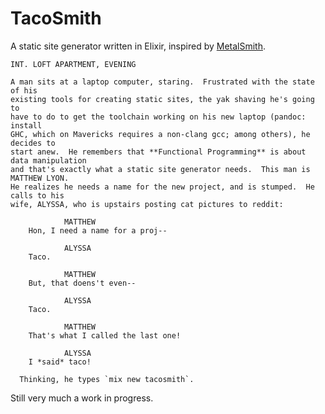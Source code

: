 # TacoSmith

A static site generator written in Elixir, inspired by [MetalSmith](http://www.metalsmith.io/).

    INT. LOFT APARTMENT, EVENING

    A man sits at a laptop computer, staring.  Frustrated with the state of his
    existing tools for creating static sites, the yak shaving he's going to
    have to do to get the toolchain working on his new laptop (pandoc: install
    GHC, which on Mavericks requires a non-clang gcc; among others), he decides to
    start anew.  He remembers that **Functional Programming** is about data manipulation
    and that's exactly what a static site generator needs.  This man is MATTHEW LYON. 
    He realizes he needs a name for the new project, and is stumped.  He calls to his
    wife, ALYSSA, who is upstairs posting cat pictures to reddit:

                MATTHEW
        Hon, I need a name for a proj--

                ALYSSA
        Taco.

                MATTHEW
        But, that doens't even--

                ALYSSA
        Taco.

                MATTHEW
        That's what I called the last one!

                ALYSSA
        I *said* taco!

      Thinking, he types `mix new tacosmith`.

Still very much a work in progress.
              
